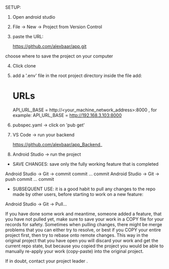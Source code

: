 SETUP:

1. Open android studio

2. File -> New -> Project from Version Control

3. paste the URL: 

   https://github.com/alexbaar/app.git

choose where to save the project on your computer

4. Click clone

5. add a '.env' file in the root project directory
inside the file add:

   # URLs
   API_URL_BASE = http://<your_machine_network_address>:8000  , for example:
   API_URL_BASE = http://192.168.3.103:8000

6. pubspec.yaml -> click on 'pub get'

7. VS Code -> run your backend     

   https://github.com/alexbaar/app_Backend_

8. Android Studio -> run the project


* SAVE CHANGES: save only the fully working feature that is completed

Android Studio -> Git -> commit    commit ... commit
Android Studio -> Git -> push      commit ... commit

* SUBSEQUENT USE: it is a good habit to pull any changes to the repo made by other users, before starting to work on a new feature:

Android Studio -> Git -> Pull...

If you have done some work and meantime, someone added a feature, that you have not pulled yet, make sure to save your work in a COPY file for your records for safety.
Sometimes when pulling changes, there might be merge problems that you can either try to resolve, or best if you COPY your entire project first, then try to rebase onto remote changes.
This way in the original project that you have open you will discard your work and get the current repo state, but because you copied the project you would be able to
manually re-apply your work (copy-paste) into the original project.

If in doubt, contact your project leader . 